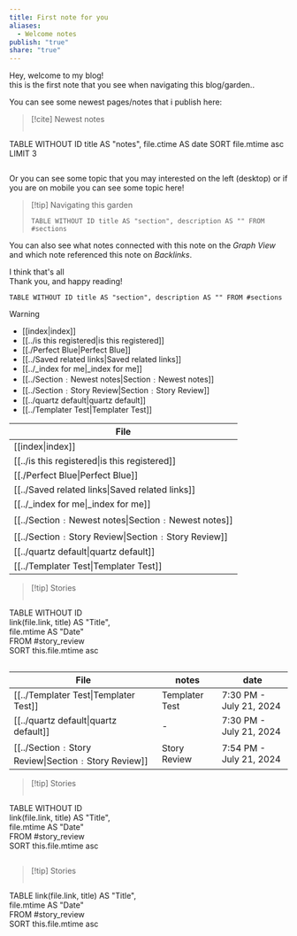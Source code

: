 ```yaml
---  
title: First note for you  
aliases:  
  - Welcome notes  
publish: "true"  
share: "true"  
---  
```

Hey, welcome to my blog!  
this is the first note that you see when navigating this blog/garden..  
  
You can see some newest pages/notes that i publish here:  
  
>[!cite]  Newest notes  
>``` dataview  
TABLE WITHOUT ID title AS "notes", file.ctime AS date SORT file.mtime asc LIMIT 3  
>```  
  
  
Or you can see some topic that you may interested on the left (desktop) or if you are on mobile you can see some topic here!  
  
>[!tip] Navigating this garden  
> ``` dataview  
>TABLE WITHOUT ID title AS "section", description AS "" FROM #sections   
>```  
  
  
You can also see what notes connected with this note on the *Graph View* and which note referenced this note on *Backlinks*.  
  
I think that's all  
Thank you, and happy reading!  
  
``` dataview  
TABLE WITHOUT ID title AS "section", description AS "" FROM #sections   
```  
  
  
>[!warning]  
> - [[index|index]]  
> - [[../is this registered|is this registered]]  
> - [[./Perfect Blue|Perfect Blue]]  
> - [[../Saved related links|Saved related links]]  
> - [[../_index for me|_index for me]]  
> - [[../Section﹕Newest notes|Section﹕Newest notes]]  
> - [[../Section﹕Story Review|Section﹕Story Review]]  
> - [[../quartz default|quartz default]]  
> - [[../Templater Test|Templater Test]]  
>   
  
| File                                                    |  
| ------------------------------------------------------- |  
| [[index\|index]]                                     |  
| [[../is this registered\|is this registered]]           |  
| [[./Perfect Blue\|Perfect Blue]]      |  
| [[../Saved related links\|Saved related links]] |  
| [[../_index for me\|_index for me]]             |  
| [[../Section﹕Newest notes\|Section﹕Newest notes]]       |  
| [[../Section﹕Story Review\|Section﹕Story Review]]       |  
| [[../quartz default\|quartz default]]         |  
| [[../Templater Test\|Templater Test]]         |  
  
  
  
>[!tip] Stories  
>``` dataview  
TABLE WITHOUT ID  
  link(file.link, title) AS "Title",  
  file.mtime AS "Date"  
FROM #story_review   
SORT this.file.mtime asc  
>```  
  
| File                                              | notes          | date                    |  
| ------------------------------------------------- | -------------- | ----------------------- |  
| [[../Templater Test\|Templater Test]]   | Templater Test | 7:30 PM - July 21, 2024 |  
| [[../quartz default\|quartz default]]   | \-             | 7:30 PM - July 21, 2024 |  
| [[../Section﹕Story Review\|Section﹕Story Review]] | Story Review   | 7:54 PM - July 21, 2024 |  
  
  
  
  
>[!tip] Stories  
>``` dataview  
TABLE WITHOUT ID  
  link(file.link, title) AS "Title",  
  file.mtime AS "Date"  
FROM #story_review   
SORT this.file.mtime asc  
>```  
  
>[!tip] Stories  
>``` dataview  
TABLE link(file.link, title) AS "Title",  
  file.mtime AS "Date"  
FROM #story_review   
SORT this.file.mtime asc  
>```  
  
